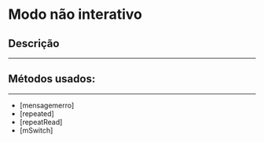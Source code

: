 # Modo não interativo

## Descrição ##
-------------------------


## Métodos usados: ##
-------------------------

* [mensagemerro]
* [repeated]
* [repeatRead]
* [mSwitch]
